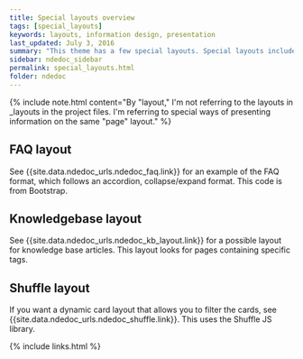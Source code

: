 ```yaml
---
title: Special layouts overview
tags: [special_layouts]
keywords: layouts, information design, presentation
last_updated: July 3, 2016
summary: "This theme has a few special layouts. Special layouts include the JS files they need directly in the page. The JavaScript for each special layout does not load by default for every page in the site."
sidebar: ndedoc_sidebar
permalink: special_layouts.html
folder: ndedoc
---
```



{% include note.html content="By \"layout,\" I'm not referring to the layouts in \_layouts in the project files. I'm referring to special ways of presenting information on the same \"page\" layout." %}

## FAQ layout

See {{site.data.ndedoc_urls.ndedoc_faq.link}} for an example of the FAQ format, which follows an accordion, collapse/expand format. This code is from Bootstrap.

## Knowledgebase layout

See {{site.data.ndedoc_urls.ndedoc_kb_layout.link}} for a possible layout for knowledge base articles. This layout looks for pages containing specific tags.

## Shuffle layout

If you want a dynamic card layout that allows you to filter the cards, see {{site.data.ndedoc_urls.ndedoc_shuffle.link}}. This uses the Shuffle JS library.

{% include links.html %}
